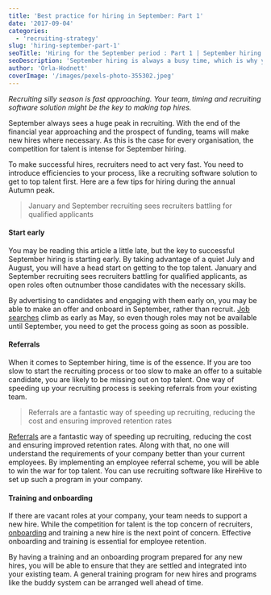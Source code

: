 ```yaml
---
title: 'Best practice for hiring in September: Part 1'
date: '2017-09-04'
categories:
  - 'recruiting-strategy'
slug: 'hiring-september-part-1'
seoTitle: 'Hiring for the September period : Part 1 | September hiring'
seoDescription: 'September hiring is always a busy time, which is why you need to be ready. See our 3 tips to ensure you make the best hires possible:'
author: 'Orla-Hodnett'
coverImage: '/images/pexels-photo-355302.jpeg'
---
```


_Recruiting silly season is fast approaching. Your team, timing and recruiting software solution might be the key to making top hires._

September always sees a huge peak in recruiting. With the end of the financial year approaching and the prospect of funding, teams will make new hires where necessary. As this is the case for every organisation, the competition for talent is intense for September hiring.

To make successful hires, recruiters need to act very fast. You need to introduce efficiencies to your process, like a recruiting software solution to get to top talent first. Here are a few tips for hiring during the annual Autumn peak.

> January and September recruiting sees recruiters battling for qualified applicants

#### **Start early**

You may be reading this article a little late, but the key to successful September hiring is starting early. By taking advantage of a quiet July and August, you will have a head start on getting to the top talent. January and September recruiting sees recruiters battling for qualified applicants, as open roles often outnumber those candidates with the necessary skills.

By advertising to candidates and engaging with them early on, you may be able to make an offer and onboard in September, rather than recruit. [Job searches](https://www.socialtalent.co/blog/latest-research-when-are-the-busiest-months-for-recruitment-activity) climb as early as May, so even though roles may not be available until September, you need to get the process going as soon as possible.

#### **Referrals**

When it comes to September hiring, time is of the essence. If you are too slow to start the recruiting process or too slow to make an offer to a suitable candidate, you are likely to be missing out on top talent. One way of speeding up your recruiting process is seeking referrals from your existing team.

> Referrals are a fantastic way of speeding up recruiting, reducing the cost and ensuring improved retention rates

[Referrals](https://hirehive.com/recruiting-features/employee-referral-tracking/) are a fantastic way of speeding up recruiting, reducing the cost and ensuring improved retention rates. Along with that, no one will understand the requirements of your company better than your current employees. By implementing an employee referral scheme, you will be able to win the war for top talent. You can use recruiting software like HireHive to set up such a program in your company.

#### **Training and onboarding**

If there are vacant roles at your company, your team needs to support a new hire. While the competition for talent is the top concern of recruiters, [onboarding](https://hirehive.com/blog/best-practice-onboarding-new-employees-organisation/) and training a new hire is the next point of concern. Effective onboarding and training is essential for employee retention.

By having a training and an onboarding program prepared for any new hires, you will be able to ensure that they are settled and integrated into your existing team. A general training program for new hires and programs like the buddy system can be arranged well ahead of time.
